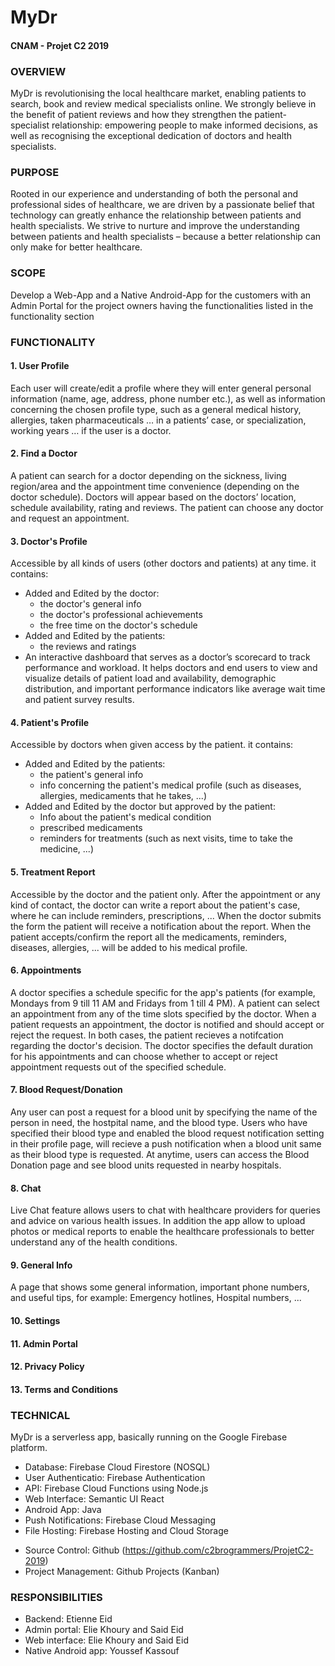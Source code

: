# MyDr
#### CNAM - Projet C2 2019  

### OVERVIEW
MyDr is revolutionising the local healthcare market, enabling patients to search, book and review medical specialists online. We strongly believe in the benefit of patient reviews and how they strengthen the patient-specialist relationship: empowering people to make informed decisions, as well as recognising the exceptional dedication of doctors and health specialists.


### PURPOSE
Rooted in our experience and understanding of both the personal and professional sides of healthcare, we are driven by a passionate belief that technology can greatly enhance the relationship between patients and health specialists. We strive to nurture and improve the understanding between patients and health specialists – because a better relationship can only make for better healthcare.


### SCOPE
Develop a Web-App and a Native Android-App for the customers with an Admin Portal for the project owners
having the functionalities listed in the functionality section

### FUNCTIONALITY
#### 1. User Profile
Each user will create/edit a profile where they will enter general personal information (name, age, address, phone number etc.), as well as information concerning the chosen profile type, such as a general medical history, allergies,  taken pharmaceuticals  … in a patients’ case, or specialization, working years … if the user is a doctor.

#### 2. Find a Doctor
A patient can search for a doctor depending on the sickness, living region/area and the appointment time convenience (depending on the doctor schedule). Doctors will appear based on the doctors’ location, schedule availability, rating and reviews. The patient can choose any doctor and request an appointment.

#### 3. Doctor's Profile
Accessible by all kinds of users (other doctors and patients) at any time.
it contains:
* Added and Edited by the doctor:
    * the doctor's general info
    * the doctor's professional achievements
    * the free time on the doctor's schedule
* Added and Edited by the patients:
    * the reviews and ratings
* An interactive dashboard that serves as a doctor’s scorecard to track performance and workload. It helps doctors and end users to view and visualize details of patient load and availability, demographic distribution, and important performance indicators like average wait time and patient survey results.

    
#### 4. Patient's Profile
Accessible by doctors when given access by the patient.
it contains:
* Added and Edited by the patients:
    * the patient's general info
    * info concerning the patient's medical profile (such as diseases, allergies, medicaments that he takes, ...)
* Added and Edited by the doctor but approved by the patient:
    * Info about the patient's medical condition
    * prescribed medicaments
    * reminders for treatments (such as next visits, time to take the medicine, ...)

#### 5. Treatment Report
Accessible by the doctor and the patient only.
After the appointment or any kind of contact, the doctor can write a report about the patient's case, where he can include reminders, prescriptions, ...
When the doctor submits the form the patient will receive a notification about the report.
When the patient accepts/confirm the report all the medicaments, reminders, diseases, allergies, ... will be added to his medical profile. 

#### 6. Appointments  
A doctor specifies a schedule specific for the app's patients (for example, Mondays from 9 till 11 AM and Fridays from 1 till 4 PM). A patient can select an appointment from any of the time slots specified by the doctor. When a patient requests an appointment, the doctor is notified and should accept or reject the request. In both cases, the patient recieves a notifcation regarding the doctor's decision.
The doctor specifies the default duration for his appointments and can choose whether to accept or reject appointment requests out of the specified schedule.

#### 7. Blood Request/Donation  
Any user can post a request for a blood unit by specifying the name of the person in need, the hostpital name, and the blood type. Users who have specified their blood type and enabled the blood request notification setting in their profile page, will recieve a push notification when a blood unit same as their blood type is requested. 
At anytime, users can access the Blood Donation page and see blood units requested in nearby hospitals.

#### 8. Chat  
Live Chat feature allows users to chat with healthcare providers for queries and advice on various health issues. In addition the app allow to upload photos or medical reports to enable the healthcare professionals to better understand any of the health conditions.

#### 9. General Info  
A page that shows some general information, important phone numbers, and useful tips, for example: Emergency hotlines, Hospital numbers, ...

#### 10. Settings

#### 11. Admin Portal

#### 12. Privacy Policy

#### 13. Terms and Conditions

### TECHNICAL
MyDr is a serverless app, basically running on the Google Firebase platform.
- Database: Firebase Cloud Firestore (NOSQL)
- User Authenticatio: Firebase Authentication
- API: Firebase Cloud Functions using Node.js
- Web Interface: Semantic UI React
- Android App: Java
- Push Notifications: Firebase Cloud Messaging
- File Hosting: Firebase Hosting and Cloud Storage

* Source Control: Github (https://github.com/c2brogrammers/ProjetC2-2019)
* Project Management: Github Projects (Kanban)

### RESPONSIBILITIES
- Backend: Etienne Eid
- Admin portal: Elie Khoury and Said Eid
- Web interface: Elie Khoury and Said Eid
- Native Android app: Youssef Kassouf